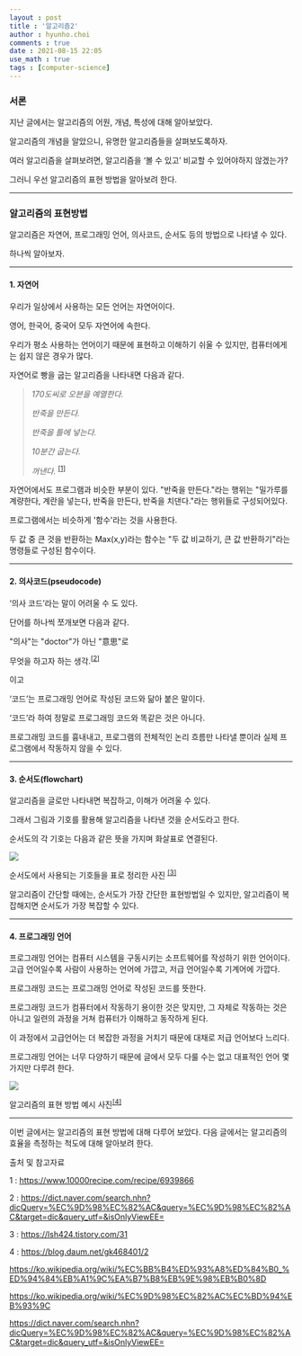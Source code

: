 ```yaml
---
layout : post
title : '알고리즘2'
author : hyunho.choi
comments : true
date : 2021-08-15 22:05
use_math : true
tags : [computer-science]
---
```


### 서론



지난 글에서는 알고리즘의 어원, 개념, 특성에 대해 알아보았다.

알고리즘의 개념을 알았으니, 유명한 알고리즘들을 살펴보도록하자.

여러 알고리즘을 살펴보려면, 알고리즘을 ‘볼 수 있고’ 비교할 수 있어야하지 않겠는가?

그러니 우선 알고리즘의 표현 방법을 알아보려 한다.



------



### 알고리즘의 표현방법



알고리즘은 자연어, 프로그래밍 언어, 의사코드, 순서도 등의 방법으로 나타낼 수 있다.

하나씩 알아보자.



------



#### 1. 자연어



우리가 일상에서 사용하는 모든 언어는 자연어이다.

영어, 한국어, 중국어 모두 자연어에 속한다.

우리가 평소 사용하는 언어이기 때문에 표현하고 이해하기 쉬울 수 있지만, 컴퓨터에게는 쉽지 않은 경우가 많다.

자연어로 빵을 굽는 알고리즘을 나타내면 다음과 같다.



> *170도씨로 오븐을 예열한다.*
>
> *반죽을 만든다\.*
>
> *반죽을 틀에 넣는다.*
>
> *10분간 굽는다.*
>
> *꺼낸다.* <sup>[[1]](#footnote_1)</sup>



자연어에서도 프로그램과 비슷한 부분이 있다. "반죽을 만든다."라는 행위는 "밀가루를 계량한다, 계란을 넣는다, 반죽을 만든다, 반죽을 치댄다."라는 행위들로 구성되어있다.

프로그램에서는 비슷하게 '함수'라는 것을 사용한다.

두 값 중 큰 것을 반환하는 Max(x,y)라는 함수는 "두 값 비교하기, 큰 값 반환하기"라는 명령들로 구성된 함수이다.



------



#### 2. 의사코드(pseudocode)



‘의사 코드’라는 말이 어려울 수 도 있다.

단어를 하나씩 쪼개보면 다음과 같다.

"의사"는 "doctor"가 아닌 "意思"로

무엇을 하고자 하는 생각.<sup>[[2]](#footnote_2)</sup>

이고

‘코드’는 프로그래밍 언어로 작성된 코드와 닮아 붙은 말이다.



‘코드’라 하여 정말로 프로그래밍 코드와 똑같은 것은 아니다.

프로그래밍 코드를 흉내내고, 프로그램의 전체적인 논리 흐름만 나타낼 뿐이라 실제 프로그램에서 작동하지 않을 수 있다.



------



#### 3. 순서도(flowchart)



알고리즘을 글로만 나타내면 복잡하고, 이해가 어려울 수 있다.

그래서 그림과 기호를 활용해 알고리즘을 나타낸 것을 순서도라고 한다.

순서도의 각 기호는 다음과 같은 뜻을 가지며 화살표로 연결된다.



![](https://lh4.googleusercontent.com/Cx78u-eOnQSbRro2NxXU5-8libxZoQSkiE3uz42foLRwK6sWSf5lkFkt3t2UAmt9fHfxkZ_GGokZ9Jk1Y2L2BpB6h_v84f2oYGDZvT61NNa_Yp5pa0e_Z-91euXbDUkiUQ=w1280)

순서도에서 사용되는 기호들을 표로 정리한 사진 <sup><a href="#footnote3">[3]</a></sup>



알고리즘이 간단할 때에는, 순서도가 가장 간단한 표현방법일 수 있지만, 알고리즘이 복잡해지면 순서도가 가장 복잡할 수 있다.



------



#### 4. 프로그래밍 언어



프로그래밍 언어는 컴퓨터 시스템을 구동시키는 소프트웨어를 작성하기 위한 언어이다. 고급 언어일수록 사람이 사용하는 언어에 가깝고, 저급 언어일수록 기계어에 가깝다.

프로그래밍 코드는 프로그래밍 언어로 작성된 코드를 뜻한다.

프로그래밍 코드가 컴퓨터에서 작동하기 용이한 것은 맞지만, 그 자체로 작동하는 것은 아니고 일련의 과정을 거쳐 컴퓨터가 이해하고 동작하게 된다.

이 과정에서 고급언어는 더 복잡한 과정을 거치기 때문에 대채로 저급 언어보다 느리다.

프로그래밍 언어는 너무 다양하기 때문에 글에서 모두 다룰 수는 없고 대표적인 언어 몇 가지만 다루려 한다.



![](https://user-images.githubusercontent.com/54809044/129482398-66ef01bc-e0fa-4efe-9b13-9ef91a4c6767.png)

알고리즘의 표현 방법 예시 사진<sup><a href="#footnote4">[4]</a></sup>



------



이번 글에서는 알고리즘의 표현 방법에 대해 다루어 보았다. 다음 글에서는 알고리즘의 효율을 측정하는 척도에 대해 알아보려 한다.



출처 및 참고자료

<a name="footnote_1">1</a> : https://www.10000recipe.com/recipe/6939866

<a name="footnote_2">2</a> : https://dict.naver.com/search.nhn?dicQuery=%EC%9D%98%EC%82%AC&query=%EC%9D%98%EC%82%AC&target=dic&query_utf=&isOnlyViewEE= 

<a id="footnote3">3</a> : https://lsh424.tistory.com/31 

<a id="footnote4">4</a> : https://blog.daum.net/gk468401/2



https://ko.wikipedia.org/wiki/%EC%BB%B4%ED%93%A8%ED%84%B0_%ED%94%84%EB%A1%9C%EA%B7%B8%EB%9E%98%EB%B0%8D

https://ko.wikipedia.org/wiki/%EC%9D%98%EC%82%AC%EC%BD%94%EB%93%9C

https://dict.naver.com/search.nhn?dicQuery=%EC%9D%98%EC%82%AC&query=%EC%9D%98%EC%82%AC&target=dic&query_utf=&isOnlyViewEE=